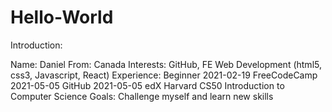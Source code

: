 # Hello-World

Introduction:

Name: Daniel
From: Canada
Interests:  GitHub, FE Web Development (html5, css3, Javascript, React)
Experience: Beginner
            2021-02-19 FreeCodeCamp 
            2021-05-05 GitHub
            2021-05-05 edX Harvard CS50 Introduction to Computer Science
Goals:  Challenge myself and learn new skills
